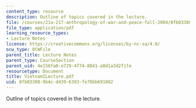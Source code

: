 ```yaml
---
content_type: resource
description: Outline of topics covered in the lecture.
file: /courses/21a-217-anthropology-of-war-and-peace-fall-2004/8fb033089b4cd4396303fe78bb691082_VietnamILecture.pdf
file_type: application/pdf
learning_resource_types:
- Lecture Notes
license: https://creativecommons.org/licenses/by-nc-sa/4.0/
ocw_type: OCWFile
parent_title: Lecture Notes
parent_type: CourseSection
parent_uid: 4e158fa0-e729-4774-8841-a8d1a3d2f1fe
resourcetype: Document
title: VietnamILecture.pdf
uid: 8fb03308-9b4c-d439-6303-fe78bb691082
---
```

Outline of topics covered in the lecture.